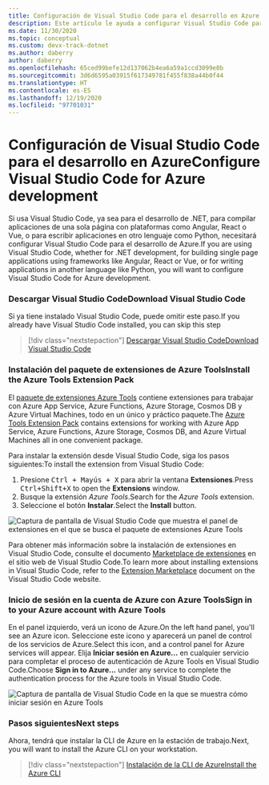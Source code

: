```yaml
---
title: Configuración de Visual Studio Code para el desarrollo en Azure con .NET
description: Este artículo le ayuda a configurar Visual Studio Code para el desarrollo de Azure, incluida la instalación de los complementos correctos y la configuración en Visual Studio Code.
ms.date: 11/30/2020
ms.topic: conceptual
ms.custom: devx-track-dotnet
ms.author: daberry
author: daberry
ms.openlocfilehash: 65ced99befe12d137062b4ea6a59a1ccd3099e0b
ms.sourcegitcommit: 3d6d6595a03915f617349781f455f838a44b0f44
ms.translationtype: HT
ms.contentlocale: es-ES
ms.lasthandoff: 12/19/2020
ms.locfileid: "97701031"
---
```

# <a name="configure-visual-studio-code-for-azure-development"></a><span data-ttu-id="86c51-103">Configuración de Visual Studio Code para el desarrollo en Azure</span><span class="sxs-lookup"><span data-stu-id="86c51-103">Configure Visual Studio Code for Azure development</span></span>

<span data-ttu-id="86c51-104">Si usa Visual Studio Code, ya sea para el desarrollo de .NET, para compilar aplicaciones de una sola página con plataformas como Angular, React o Vue, o para escribir aplicaciones en otro lenguaje como Python, necesitará configurar Visual Studio Code para el desarrollo de Azure.</span><span class="sxs-lookup"><span data-stu-id="86c51-104">If you are using Visual Studio Code, whether for .NET development, for building single page applications using frameworks like Angular, React or Vue, or for writing applications in another language like Python, you will want to configure Visual Studio Code for Azure development.</span></span>

### <a name="download-visual-studio-code"></a><span data-ttu-id="86c51-105">Descargar Visual Studio Code</span><span class="sxs-lookup"><span data-stu-id="86c51-105">Download Visual Studio Code</span></span>

<span data-ttu-id="86c51-106">Si ya tiene instalado Visual Studio Code, puede omitir este paso.</span><span class="sxs-lookup"><span data-stu-id="86c51-106">If you already have Visual Studio Code installed, you can skip this step</span></span>

> [!div class="nextstepaction"]
> [<span data-ttu-id="86c51-107">Descargar Visual Studio Code</span><span class="sxs-lookup"><span data-stu-id="86c51-107">Download Visual Studio Code</span></span>](https://code.visualstudio.com/download)

### <a name="install-the-azure-tools-extension-pack"></a><span data-ttu-id="86c51-108">Instalación del paquete de extensiones de Azure Tools</span><span class="sxs-lookup"><span data-stu-id="86c51-108">Install the Azure Tools Extension Pack</span></span>

<span data-ttu-id="86c51-109">El [paquete de extensiones Azure Tools](https://marketplace.visualstudio.com/items?itemName=ms-vscode.vscode-node-azure-pack) contiene extensiones para trabajar con Azure App Service, Azure Functions, Azure Storage, Cosmos DB y Azure Virtual Machines, todo en un único y práctico paquete.</span><span class="sxs-lookup"><span data-stu-id="86c51-109">The [Azure Tools Extension Pack](https://marketplace.visualstudio.com/items?itemName=ms-vscode.vscode-node-azure-pack) contains extensions for working with Azure App Service, Azure Functions, Azure Storage, Cosmos DB, and Azure Virtual Machines all in one convenient package.</span></span>

<span data-ttu-id="86c51-110">Para instalar la extensión desde Visual Studio Code, siga los pasos siguientes:</span><span class="sxs-lookup"><span data-stu-id="86c51-110">To install the extension from Visual Studio Code:</span></span>

1. <span data-ttu-id="86c51-111">Presione <kbd>Ctrl + Mayús + X</kbd> para abrir la ventana **Extensiones**.</span><span class="sxs-lookup"><span data-stu-id="86c51-111">Press <kbd>Ctrl+Shift+X</kbd> to open the **Extensions** window.</span></span>
1. <span data-ttu-id="86c51-112">Busque la extensión *Azure Tools*.</span><span class="sxs-lookup"><span data-stu-id="86c51-112">Search for the *Azure Tools* extension.</span></span>
1. <span data-ttu-id="86c51-113">Seleccione el botón **Instalar**.</span><span class="sxs-lookup"><span data-stu-id="86c51-113">Select the **Install** button.</span></span>

![Captura de pantalla de Visual Studio Code que muestra el panel de extensiones en el que se busca el paquete de extensiones Azure Tools](./media/visual-studio-code-azure-tools.png)

<span data-ttu-id="86c51-115">Para obtener más información sobre la instalación de extensiones en Visual Studio Code, consulte el documento [Marketplace de extensiones](https://code.visualstudio.com/docs/editor/extension-gallery) en el sitio web de Visual Studio Code.</span><span class="sxs-lookup"><span data-stu-id="86c51-115">To learn more about installing extensions in Visual Studio Code, refer to the [Extension Marketplace](https://code.visualstudio.com/docs/editor/extension-gallery) document on the Visual Studio Code website.</span></span>

### <a name="sign-in-to-your-azure-account-with-azure-tools"></a><span data-ttu-id="86c51-116">Inicio de sesión en la cuenta de Azure con Azure Tools</span><span class="sxs-lookup"><span data-stu-id="86c51-116">Sign in to your Azure account with Azure Tools</span></span>

<span data-ttu-id="86c51-117">En el panel izquierdo, verá un icono de Azure.</span><span class="sxs-lookup"><span data-stu-id="86c51-117">On the left hand panel, you'll see an Azure icon.</span></span> <span data-ttu-id="86c51-118">Seleccione este icono y aparecerá un panel de control de los servicios de Azure.</span><span class="sxs-lookup"><span data-stu-id="86c51-118">Select this icon, and a control panel for Azure services will appear.</span></span> <span data-ttu-id="86c51-119">Elija **Iniciar sesión en Azure...** en cualquier servicio para completar el proceso de autenticación de Azure Tools en Visual Studio Code.</span><span class="sxs-lookup"><span data-stu-id="86c51-119">Choose **Sign in to Azure...** under any service to complete the authentication process for the Azure tools in Visual Studio Code.</span></span>

![Captura de pantalla de Visual Studio Code en la que se muestra cómo iniciar sesión en Azure Tools](./media/visual-studio-code-azure-login.png)

### <a name="next-steps"></a><span data-ttu-id="86c51-121">Pasos siguientes</span><span class="sxs-lookup"><span data-stu-id="86c51-121">Next steps</span></span>

<span data-ttu-id="86c51-122">Ahora, tendrá que instalar la CLI de Azure en la estación de trabajo.</span><span class="sxs-lookup"><span data-stu-id="86c51-122">Next, you will want to install the Azure CLI on your workstation.</span></span>

> [!div class="nextstepaction"]
> [<span data-ttu-id="86c51-123">Instalación de la CLI de Azure</span><span class="sxs-lookup"><span data-stu-id="86c51-123">Install the Azure CLI</span></span>](./install-azure-cli.md)
